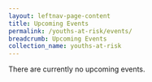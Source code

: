 ```yaml
---
layout: leftnav-page-content
title: Upcoming Events
permalink: /youths-at-risk/events/
breadcrumb: Upcoming Events
collection_name: youths-at-risk
---
```


There are currently no upcoming events.
